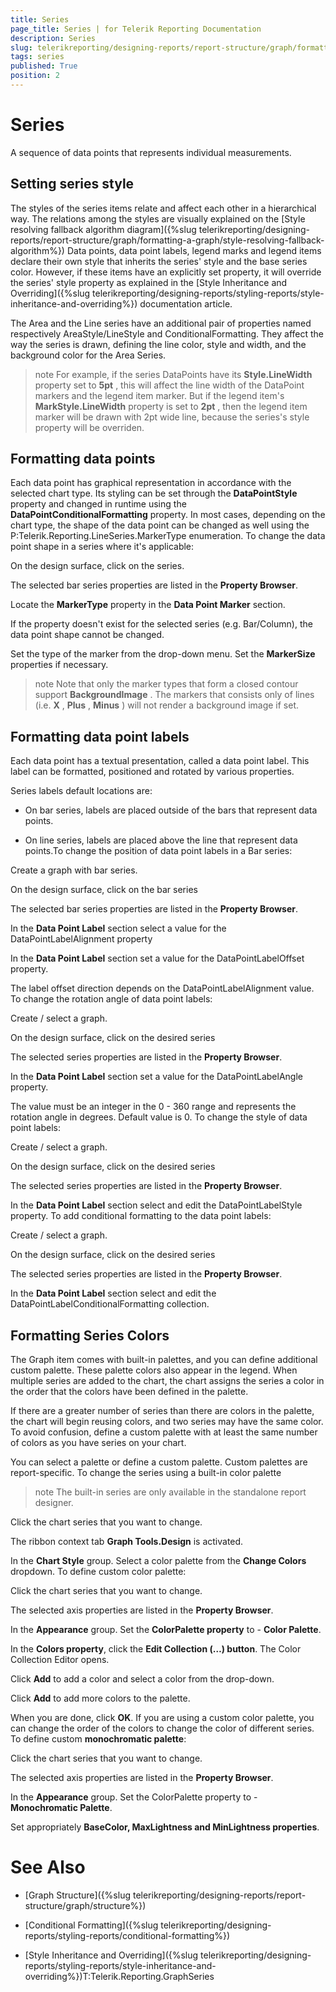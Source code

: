 ```yaml
---
title: Series
page_title: Series | for Telerik Reporting Documentation
description: Series
slug: telerikreporting/designing-reports/report-structure/graph/formatting-a-graph/series
tags: series
published: True
position: 2
---
```


# Series



A sequence of data points that represents individual measurements.

## Setting series style

The styles of the series items relate and affect each other in a hierarchical way. The relations among the styles are visually explained on the
          [Style resolving fallback algorithm diagram]({%slug telerikreporting/designing-reports/report-structure/graph/formatting-a-graph/style-resolving-fallback-algorithm%})
          Data points, data point labels, legend marks and legend items declare their own style that inherits the series' style
          and the base series color. However, if these items have an explicitly set property, it will override the series' style property as explained in the
          [Style Inheritance and Overriding]({%slug telerikreporting/designing-reports/styling-reports/style-inheritance-and-overriding%}) documentation article.
        

The Area and the Line series have an additional pair of properties named respectively AreaStyle/LineStyle and ConditionalFormatting.
          They affect the way the series is drawn, defining the line color, style and width, and the background color for the Area Series.
        

>note For example, if the series DataPoints have its  __Style.LineWidth__  property set to  __5pt__ , this will            affect the line width of the DataPoint markers and the legend item marker. But if the legend item's  __MarkStyle.LineWidth__  property            is set to  __2pt__ , then the legend item marker will be drawn with 2pt wide line, because the series's style property will be overriden.          


## Formatting data points

Each data point has graphical representation in accordance with the selected chart type. Its styling can be set through the 
          __DataPointStyle__ property and changed in runtime using the __DataPointConditionalFormatting__ property.
          In most cases, depending on the chart type, the shape of the data point can be changed as well using the
          P:Telerik.Reporting.LineSeries.MarkerType enumeration.
        To change the data point shape in a series where it's applicable: 

On the design surface, click on the series.
                

The selected bar series properties are listed in the __Property Browser__.
                

Locate the __MarkerType__  property in the __Data Point Marker__ section.
                

If the property doesn't exist for the selected series (e.g. Bar/Column), the data point shape cannot be changed.

Set the type of the marker from the drop-down menu. Set the __MarkerSize__ properties if necessary.
                

>note Note that only the marker types that form a closed contour support  __BackgroundImage__ . The markers                  that consists only of lines (i.e.  __X__ ,  __Plus__ ,  __Minus__ )                  will not render a background image if set.                


## Formatting data point labels

Each data point has a textual presentation, called a data point label.
          This label can be formatted, positioned and rotated by various properties.
        

Series labels default locations are:

* On bar series, labels are placed outside of the bars that represent data points.

* On line series, labels are placed above the line that represent data points.To change the position of data point labels in a Bar series:

Create a graph with bar series.

On the design surface, click on the bar series

The selected bar series properties are listed in the __Property Browser__.
                

In the __Data Point Label__ section select a value for the DataPointLabelAlignment property
                

In the __Data Point Label__ section set a value for the DataPointLabelOffset property.
                

The label offset direction depends on the DataPointLabelAlignment value.
                To change the rotation angle of data point labels:

Create / select a graph.

On the design surface, click on the desired series

The selected series properties are listed in the __Property Browser__.
                

In the __Data Point Label__ section set a value for the DataPointLabelAngle property.
                

The value must be an integer in the 0 - 360 range and represents the rotation angle in degrees.
                  Default value is 0.
                To change the style of data point labels:

Create / select a graph.

On the design surface, click on the desired series

The selected series properties are listed in the __Property Browser__.
                

In the __Data Point Label__ section select and edit the DataPointLabelStyle property.
                To add conditional formatting to the data point labels:

Create / select a graph.

On the design surface, click on the desired series

The selected series properties are listed in the __Property Browser__.
                

In the __Data Point Label__ section select and edit the DataPointLabelConditionalFormatting collection.
                

## Formatting Series Colors

The Graph item comes with built-in palettes, and you can define additional custom palette.
          These palette colors also appear in the legend.
          When multiple series are added to the chart, the chart assigns the series a color in the order
          that the colors have been defined in the palette.
        

If there are a greater number of series than there are colors in the palette,
          the chart will begin reusing colors, and two series may have the same color.
          To avoid confusion, define a custom palette with at least the same number of colors as you have series on your chart.
        

You can select a palette or define a custom palette. Custom palettes are report-specific.
        To change the series using a built-in color palette

>note             The built-in series are only available in the standalone report designer.          


Click the chart series that you want to change.

The ribbon context tab __Graph Tools.Design__ is activated.
                

In the __Chart Style__ group. Select a color palette from the
                  __Change Colors__ dropdown.
                To define custom color palette:

Click the chart series that you want to change.

The selected axis properties are listed in the __Property Browser__.
                

In the __Appearance__ group. Set the __ColorPalette property__ to -
                  __Color Palette__.
                

In the __Colors property__, click the __Edit Collection (…) button__.
                  The Color Collection Editor opens.
                

Click __Add__ to add a color and select a color from the drop-down.
                

Click __Add__ to add more colors to the palette.
                

When you are done, click __OK__.
                If you are using a custom color palette, you can change the order of the colors to change the color of different series.
            To define custom __monochromatic palette__:
          

Click the chart series that you want to change.

The selected axis properties are listed in the __Property Browser__.
                

In the __Appearance__ group. Set the ColorPalette property to -
                  __Monochromatic Palette__.
                

Set appropriately __BaseColor, MaxLightness and MinLightness properties__.
                

# See Also

 * [Graph Structure]({%slug telerikreporting/designing-reports/report-structure/graph/structure%})

 * [Conditional Formatting]({%slug telerikreporting/designing-reports/styling-reports/conditional-formatting%})

 * [Style Inheritance and Overriding]({%slug telerikreporting/designing-reports/styling-reports/style-inheritance-and-overriding%})T:Telerik.Reporting.GraphSeries
